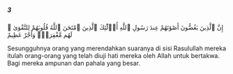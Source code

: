 ##### 3

<span class="ayah">إِنَّ ٱلَّذِينَ يَغُضُّونَ أَصْوَٰتَهُمْ عِندَ رَسُولِ ٱللَّهِ أُو۟لَٰٓئِكَ ٱلَّذِينَ ٱمْتَحَنَ ٱللَّهُ قُلُوبَهُمْ لِلتَّقْوَىٰ ۚ لَهُم مَّغْفِرَةٌۭ وَأَجْرٌ عَظِيمٌ</span>

<span class="ayah_translation">Sesungguhnya orang yang merendahkan suaranya di sisi Rasulullah mereka itulah orang-orang yang telah diuji hati mereka oleh Allah untuk bertakwa. Bagi mereka ampunan dan pahala yang besar.</span>
